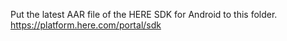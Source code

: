 Put the latest AAR file of the HERE SDK for Android to this folder.
https://platform.here.com/portal/sdk
